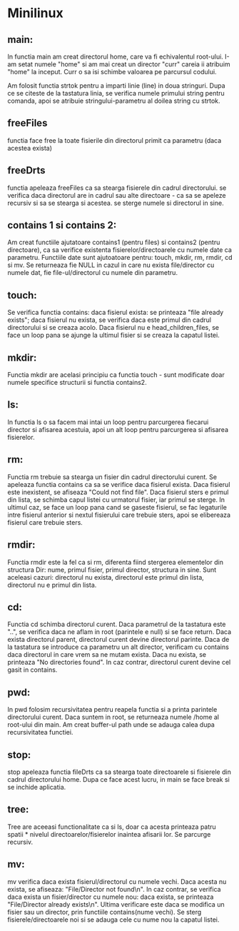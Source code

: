 # Minilinux

## main:

In functia main am creat directorul home, care va fi echivalentul root-ului. I-am setat numele "home" si am mai creat un director "curr" careia ii atribuim "home" la inceput. Curr o sa isi schimbe valoarea pe parcursul codului.

Am folosit functia strtok pentru a imparti linie (line) in doua stringuri. Dupa ce se citeste de la tastatura linia, se verifica numele primului string pentru comanda, apoi se atribuie stringului-parametru al doilea string cu strtok.

## freeFiles

functia face free la toate fisierile din directorul primit ca parametru (daca acestea exista)

## freeDrts

functia apeleaza freeFiles ca sa stearga fisierele din cadrul directorului. se verifica daca directorul are in cadrul sau alte directoare - ca sa se apeleze recursiv si sa se stearga si acestea. se sterge numele si directorul in sine.

## contains 1 si contains 2:

Am creat functiile ajutatoare contains1 (pentru files) si contains2 (pentru directoare), ca sa verifice existenta fisierelor/directoarele cu numele date ca parametru. Functiile date sunt ajutoatoare pentru: touch, mkdir, rm, rmdir, cd si mv. Se returneaza fie NULL in cazul in care nu exista file/director cu numele dat, fie file-ul/directorul cu numele din parametru.


## touch:

Se verifica functia contains: daca fisierul exista: se printeaza "file already exists"; daca fisierul nu exista, se verifica daca este primul din cadrul directorului si se creaza acolo. Daca fisierul nu e head_children_files, se face un loop pana se ajunge la ultimul fisier si se creaza la capatul listei.

## mkdir:

Functia mkdir are acelasi principiu ca functia touch - sunt modificate doar numele specifice structurii si functia contains2.

## ls:

In functia ls o sa facem mai intai un loop pentru parcurgerea fiecarui director si afisarea acestuia, apoi un alt loop pentru parcurgerea si afisarea fisierelor.

## rm:

Functia rm trebuie sa stearga un fisier din cadrul directorului curent. Se apeleaza functia contains ca sa se verifice daca fisierul exista. Daca fisierul este inexistent, se afiseaza "Could not find file". Daca fisierul sters e primul din lista, se schimba capul listei cu urmatorul fisier, iar primul se sterge. In ultimul caz, se face un loop pana cand se gaseste fisierul, se fac legaturile intre fisierul anterior si nextul fisierului care trebuie sters, apoi se elibereaza fisierul care trebuie sters.

## rmdir:

Functia rmdir este la fel ca si rm, diferenta fiind stergerea elementelor din structura Dir: nume, primul fisier, primul director, structura in sine. Sunt aceleasi cazuri: directorul nu exista, directorul este primul din lista, directorul nu e primul din lista.

## cd:

Functia cd schimba directorul curent. Daca parametrul de la tastatura este "..", se verifica daca ne aflam in root (parintele e null) si se face return. Daca exista directorul parent, directorul curent devine directorul parinte. Daca de la tastatura se introduce ca parametru un alt director, verificam cu contains daca directorul in care vrem sa ne mutam exista. Daca nu exista, se printeaza "No directories found". In caz contrar, directorul curent devine cel gasit in contains.

## pwd:

In pwd folosim recursivitatea pentru reapela functia si a printa parintele directorului curent. Daca suntem in root, se returneaza numele /home al root-ului din main. Am creat buffer-ul path unde se adauga calea dupa recursivitatea functiei.

## stop:

stop apeleaza functia fileDrts ca sa stearga toate directoarele si fisierele din cadrul directorului home. Dupa ce face acest lucru, in main se face break si se inchide aplicatia.

## tree:

Tree are aceeasi functionalitate ca si ls, doar ca acesta printeaza patru spatii * nivelul directoarelor/fisierelor inaintea afisarii lor. Se parcurge recursiv.

## mv:

mv verifica daca exista fisierul/directorul cu numele vechi. Daca acesta nu exista, se afiseaza: "File/Director not found\n". In caz contrar, se verifica daca exista un fisier/director cu numele nou: daca exista, se printeaza "File/Director already exists\n". Ultima verificare este daca se modifica un fisier sau un director, prin functiile contains(nume vechi). Se sterg fisierele/directoarele noi si se adauga cele cu nume nou la capatul listei.